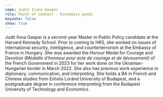 ```yaml
---
name: Judit Ilona Gaspar
role: Point of contact – Economics panel
keynote: false
show: true
---
```


Judit Ilona Gaspar is a second-year Master in Public Policy candidate at the Harvard Kennedy School. Prior to coming to HKS, she worked on issues of international security, intelligence, and counterterrorism at the Embassy of France in Hungary. She was awarded the Honour Medal for Courage and Devotion (_Médaille d’honneur pour acte de courage et de dévouement)_ of the French Government in 2023 for her work done on the Ukrainian-Hungarian border in March 2022. She also has previous work experience in diplomacy, communication, and interpreting. She holds a BA in French and Chinese studies from Eötvös Loránd University of Budapest, and a postgraduate degree in conference interpreting from the Budapest University of Technology and Economics.